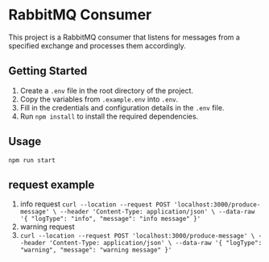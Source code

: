 # RabbitMQ Consumer

This project is a RabbitMQ consumer that listens for messages from a specified exchange and processes them accordingly.

## Getting Started

1. Create a `.env` file in the root directory of the project.
2. Copy the variables from `.example.env` into `.env`.
3. Fill in the credentials and configuration details in the `.env` file.
4. Run `npm install` to install the required dependencies.

## Usage

 `npm run start`

## request example
 1. info request
  `curl --location --request POST 'localhost:3000/produce-message' \
  --header 'Content-Type: application/json' \
  --data-raw '{
  "logType": "info",
  "message": "info message"
  }'`
2.  warning request
3. `curl --location --request POST 'localhost:3000/produce-message' \
    --header 'Content-Type: application/json' \
    --data-raw '{
    "logType": "warning",
    "message": "warning message"
    }'`
